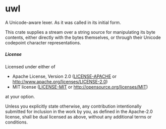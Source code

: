 # uwl

A Unicode-aware lexer. As it was called in its initial form.

This crate supplies a stream over a string source for manipulating its byte contents, either directly with the bytes themselves,
or through their Unicode codepoint character representations.

##### License

Licensed under either of

 * Apache License, Version 2.0
   ([LICENSE-APACHE](LICENSE-APACHE) or http://www.apache.org/licenses/LICENSE-2.0)
 * MIT license
   ([LICENSE-MIT](LICENSE-MIT) or http://opensource.org/licenses/MIT)

at your option.

Unless you explicitly state otherwise, any contribution intentionally submitted
for inclusion in the work by you, as defined in the Apache-2.0 license, shall be
dual licensed as above, without any additional terms or conditions.
